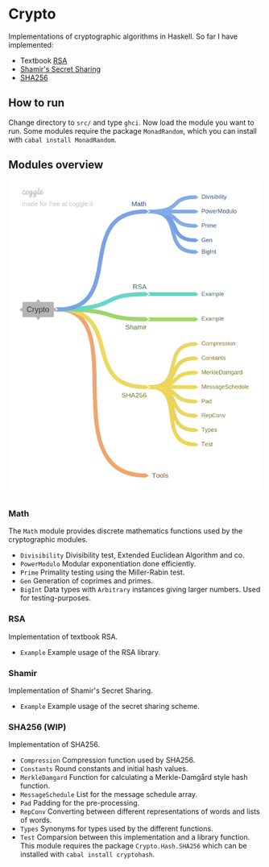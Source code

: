 
# Crypto

Implementations of cryptographic algorithms in Haskell. So far I have implemented:

- Textbook [RSA](https://en.wikipedia.org/wiki/RSA_(cryptosystem))
- [Shamir's Secret Sharing](https://en.wikipedia.org/wiki/Shamir%27s_Secret_Sharing)
- [SHA256](https://en.wikipedia.org/wiki/SHA-2)

## How to run

Change directory to `src/` and type `ghci`. Now load the module you want to run. Some modules require the package `MonadRandom`, which you can install with `cabal install MonadRandom`.

## Modules overview

![](misc/module_overview.png)

### Math

The `Math` module provides discrete mathematics functions used by the cryptographic modules.

- `Divisibility` Divisibility test, Extended Euclidean Algorithm and co.
- `PowerModulo` Modular exponentiation done efficiently.
- `Prime` Primality testing using the Miller-Rabin test.
- `Gen` Generation of coprimes and primes.
- `BigInt` Data types with `Arbitrary` instances giving larger numbers. Used for testing-purposes.

### RSA

Implementation of textbook RSA.

- `Example` Example usage of the RSA library.

### Shamir

Implementation of Shamir's Secret Sharing.

- `Example` Example usage of the secret sharing scheme.

### SHA256 (WIP)

Implementation of SHA256.

- `Compression` Compression function used by SHA256.
- `Constants` Round constants and initial hash values.
- `MerkleDamgard` Function for calculating a Merkle-Damgård style hash function.
- `MessageSchedule` List for the message schedule array.
- `Pad` Padding for the pre-processing.
- `RepConv` Converting between different representations of words and lists of words.
- `Types` Synonyms for types used by the different functions.
- `Test` Comparsion between this implementation and a library function. This module requires the package `Crypto.Hash.SHA256` which can be installed with `cabal install cryptohash`.
